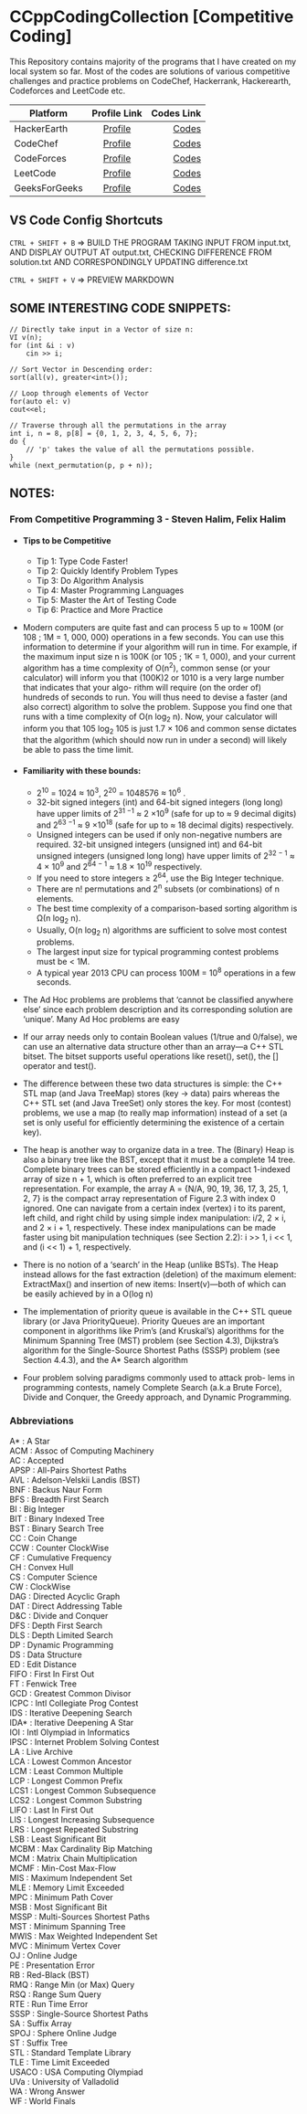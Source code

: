 # CCppCodingCollection [Competitive Coding]

This Repository contains majority of the programs that I have created on my local system so far.
Most of the codes are solutions of various competitive challenges and practice problems on CodeChef, Hackerrank, Hackerearth, Codeforces and LeetCode etc.

| Platform      |                             Profile Link                              |                                                                             Codes Link |
| ------------- | :-------------------------------------------------------------------: | -------------------------------------------------------------------------------------: |
| HackerEarth   |         [Profile](https://www.hackerearth.com/@arorakartik4)          |   [Codes](https://github.com/KartikWatts/CCppCodingCollection/tree/master/HackerEarth) |
| CodeChef      |         [Profile](https://www.codechef.com/users/kartikarora)         |      [Codes](https://github.com/KartikWatts/CCppCodingCollection/tree/master/CodeChef) |
| CodeForces    |         [Profile](https://codeforces.com/profile/kartikwatts)         |    [Codes](https://github.com/KartikWatts/CCppCodingCollection/tree/master/CodeForces) |
| LeetCode      |              [Profile](https://leetcode.com/kartikwatts)              |      [Codes](https://github.com/KartikWatts/CCppCodingCollection/tree/master/LeetCode) |
| GeeksForGeeks | [Profile](https://auth.geeksforgeeks.org/user/kartik%20watts/profile) | [Codes](https://github.com/KartikWatts/CCppCodingCollection/tree/master/GeeksForGeeks) |

## VS Code Config Shortcuts

`CTRL + SHIFT + B` => BUILD THE PROGRAM TAKING INPUT FROM input.txt, AND DISPLAY OUTPUT AT output.txt, CHECKING DIFFERENCE FROM solution.txt AND CORRESPONDINGLY UPDATING difference.txt

`CTRL + SHIFT + V` => PREVIEW MARKDOWN

## SOME INTERESTING CODE SNIPPETS:

```
// Directly take input in a Vector of size n:
VI v(n);
for (int &i : v)
    cin >> i;
```

```
// Sort Vector in Descending order:
sort(all(v), greater<int>());
```

```
// Loop through elements of Vector
for(auto el: v)
cout<<el;
```

```
// Traverse through all the permutations in the array
int i, n = 8, p[8] = {0, 1, 2, 3, 4, 5, 6, 7};
do {
    // 'p' takes the value of all the permutations possible.
}
while (next_permutation(p, p + n));
```

## NOTES:

### From Competitive Programming 3 - Steven Halim, Felix Halim

-   #### Tips to be Competitive

    -   Tip 1: Type Code Faster!
    -   Tip 2: Quickly Identify Problem Types
    -   Tip 3: Do Algorithm Analysis
    -   Tip 4: Master Programming Languages
    -   Tip 5: Master the Art of Testing Code
    -   Tip 6: Practice and More Practice

-   Modern computers are quite fast and can process 5 up to ≈ 100M (or 108 ; 1M = 1, 000, 000)
    operations in a few seconds. You can use this information to determine if your algorithm will
    run in time. For example, if the maximum input size n is 100K (or 105 ; 1K = 1, 000), and
    your current algorithm has a time complexity of O(n<sup>2</sup>), common sense (or your calculator)
    will inform you that (100K)2 or 1010 is a very large number that indicates that your algo-
    rithm will require (on the order of) hundreds of seconds to run. You will thus need to devise
    a faster (and also correct) algorithm to solve the problem. Suppose you find one that runs
    with a time complexity of O(n log<sub>2</sub> n). Now, your calculator will inform you that 105 log<sub>2</sub> 105
    is just 1.7 × 106 and common sense dictates that the algorithm (which should now run in
    under a second) will likely be able to pass the time limit.

-   #### Familiarity with these bounds:

    -   2<sup>10</sup> = 1024 ≈ 10<sup>3</sup>, 2<sup>20</sup> = 1048576 ≈ 10<sup>6</sup> .
    -   32-bit signed integers (int) and 64-bit signed integers (long long) have upper
        limits of 2<sup>31 −1</sup> ≈ 2 ×10<sup>9</sup> (safe for up to ≈ 9 decimal digits) and 2<sup>63 −1</sup> ≈ 9 ×10<sup>18</sup>
        (safe for up to ≈ 18 decimal digits) respectively.
    -   Unsigned integers can be used if only non-negative numbers are required. 32-bit
        unsigned integers (unsigned int) and 64-bit unsigned integers (unsigned long
        long) have upper limits of 2<sup>32 − 1</sup> ≈ 4 × 10<sup>9</sup> and 2<sup>64 − 1</sup> ≈ 1.8 × 10<sup>19</sup> respectively.
    -   If you need to store integers ≥ 2<sup>64</sup>, use the Big Integer technique.
    -   There are n! permutations and 2<sup>n</sup> subsets (or combinations) of n elements.
    -   The best time complexity of a comparison-based sorting algorithm is Ω(n log<sub>2</sub> n).
    -   Usually, O(n log<sub>2</sub> n) algorithms are sufficient to solve most contest problems.
    -   The largest input size for typical programming contest problems must be < 1M.
    -   A typical year 2013 CPU can process 100M = 10<sup>8</sup> operations in a few seconds.

-   The Ad Hoc problems are
    problems that ‘cannot be classified anywhere else’ since each problem description and its
    corresponding solution are ‘unique’. Many Ad Hoc problems are easy

-   If our array needs only to contain Boolean values (1/true and 0/false), we can use
    an alternative data structure other than an array—a C++ STL bitset. The bitset
    supports useful operations like reset(), set(), the [] operator and test().

-   The difference between these two data structures is simple:
    the C++ STL map (and Java TreeMap) stores (key → data) pairs whereas the C++ STL set (and Java TreeSet) only stores the key. For most (contest) problems, we use
    a map (to really map information) instead of a set (a set is only useful for efficiently
    determining the existence of a certain key).

-   The heap is another way to organize data in a tree. The (Binary) Heap is also a binary
    tree like the BST, except that it must be a complete 14 tree. Complete binary trees
    can be stored efficiently in a compact 1-indexed array of size n + 1, which is often
    preferred to an explicit tree representation. For example, the array A = {N/A, 90, 19,
    36, 17, 3, 25, 1, 2, 7} is the compact array representation of Figure 2.3 with index 0
    ignored. One can navigate from a certain index (vertex) i to its parent, left child, and
    right child by using simple index manipulation: i/2, 2 × i, and 2 × i + 1, respectively.
    These index manipulations can be made faster using bit manipulation techniques (see
    Section 2.2): i >> 1, i << 1, and (i << 1) + 1, respectively.

-   There is no notion of a ‘search’ in the Heap (unlike
    BSTs). The Heap instead allows for the fast extraction (deletion) of the maximum
    element: ExtractMax() and insertion of new items: Insert(v)—both of which can
    be easily achieved by in a O(log n)

-   The implementation of priority queue is available in the C++ STL queue library (or Java
    PriorityQueue). Priority Queues are an important component in algorithms like
    Prim’s (and Kruskal’s) algorithms for the Minimum Spanning Tree (MST) problem
    (see Section 4.3), Dijkstra’s algorithm for the Single-Source Shortest Paths (SSSP)
    problem (see Section 4.4.3), and the A\* Search algorithm

-   Four problem solving paradigms commonly used to attack prob-
    lems in programming contests, namely Complete Search (a.k.a Brute Force), Divide and
    Conquer, the Greedy approach, and Dynamic Programming.

### Abbreviations

A* : A Star<br>
ACM : Assoc of Computing Machinery<br>
AC : Accepted<br>
APSP : All-Pairs Shortest Paths<br>
AVL : Adelson-Velskii Landis (BST)<br>
BNF : Backus Naur Form<br>
BFS : Breadth First Search<br>
BI : Big Integer<br>
BIT : Binary Indexed Tree<br>
BST : Binary Search Tree<br>
CC : Coin Change<br>
CCW : Counter ClockWise<br>
CF : Cumulative Frequency<br>
CH : Convex Hull<br>
CS : Computer Science<br>
CW : ClockWise<br>
DAG : Directed Acyclic Graph<br>
DAT : Direct Addressing Table<br>
D&C : Divide and Conquer<br>
DFS : Depth First Search<br>
DLS : Depth Limited Search<br>
DP : Dynamic Programming<br>
DS : Data Structure<br>
ED : Edit Distance<br>
FIFO : First In First Out<br>
FT : Fenwick Tree<br>
GCD : Greatest Common Divisor<br>
ICPC : Intl Collegiate Prog Contest<br>
IDS : Iterative Deepening Search<br>
IDA* : Iterative Deepening A Star<br>
IOI : Intl Olympiad in Informatics<br>
IPSC : Internet Problem Solving Contest<br>
LA : Live Archive<br>
LCA : Lowest Common Ancestor<br>
LCM : Least Common Multiple<br>
LCP : Longest Common Prefix<br>
LCS1 : Longest Common Subsequence<br>
LCS2 : Longest Common Substring<br>
LIFO : Last In First Out<br>
LIS : Longest Increasing Subsequence<br>
LRS : Longest Repeated Substring<br>
LSB : Least Significant Bit<br>
MCBM : Max Cardinality Bip Matching<br>
MCM : Matrix Chain Multiplication<br>
MCMF : Min-Cost Max-Flow<br>
MIS : Maximum Independent Set<br>
MLE : Memory Limit Exceeded<br>
MPC : Minimum Path Cover<br>
MSB : Most Significant Bit<br>
MSSP : Multi-Sources Shortest Paths<br>
MST : Minimum Spanning Tree<br>
MWIS : Max Weighted Independent Set<br>
MVC : Minimum Vertex Cover<br>
OJ : Online Judge<br>
PE : Presentation Error<br>
RB : Red-Black (BST)<br>
RMQ : Range Min (or Max) Query<br>
RSQ : Range Sum Query<br>
RTE : Run Time Error<br>
SSSP : Single-Source Shortest Paths<br>
SA : Suffix Array<br>
SPOJ : Sphere Online Judge<br>
ST : Suffix Tree<br>
STL : Standard Template Library<br>
TLE : Time Limit Exceeded<br>
USACO : USA Computing Olympiad<br>
UVa : University of Valladolid<br>
WA : Wrong Answer<br>
WF : World Finals<br>
